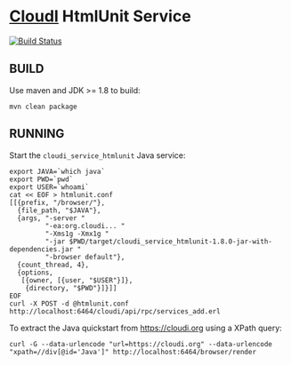 [CloudI](https://cloudi.org) HtmlUnit Service
=============================================

[![Build Status](https://travis-ci.org/CloudI/cloudi_service_htmlunit.png)](https://travis-ci.org/CloudI/cloudi_service_htmlunit)

BUILD
-----

Use maven and JDK >= 1.8 to build:

    mvn clean package


RUNNING
-------

Start the `cloudi_service_htmlunit` Java service:

    export JAVA=`which java`
    export PWD=`pwd`
    export USER=`whoami`
    cat << EOF > htmlunit.conf
    [[{prefix, "/browser/"},
      {file_path, "$JAVA"},
      {args, "-server "
             "-ea:org.cloudi... "
             "-Xms1g -Xmx1g "
             "-jar $PWD/target/cloudi_service_htmlunit-1.8.0-jar-with-dependencies.jar "
             "-browser default"},
      {count_thread, 4},
      {options,
       [{owner, [{user, "$USER"}]},
        {directory, "$PWD"}]}]]
    EOF
    curl -X POST -d @htmlunit.conf http://localhost:6464/cloudi/api/rpc/services_add.erl

To extract the Java quickstart from https://cloudi.org using a XPath query:

    curl -G --data-urlencode "url=https://cloudi.org" --data-urlencode "xpath=//div[@id='Java']" http://localhost:6464/browser/render

